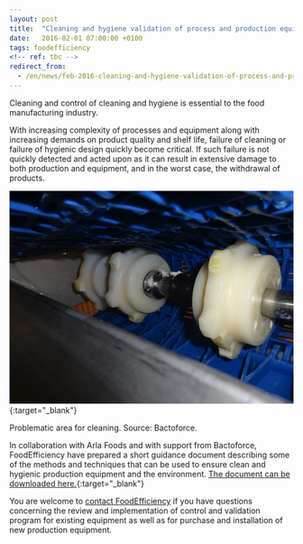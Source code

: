 ```yaml
---
layout: post
title:  "Cleaning and hygiene validation of process and production equipment"
date:   2016-02-01 07:00:00 +0100
tags: foodefficiency
<!-- ref: tbc -->
redirect_from:
  - /en/news/feb-2016-cleaning-and-hygiene-validation-of-process-and-production-equipment
---
```


Cleaning and control of cleaning and hygiene is essential to the food manufacturing industry. 

With increasing complexity of processes and equipment along with increasing demands on product quality and shelf life, failure of cleaning or failure of hygienic design quickly become critical. If such failure is not quickly detected and acted upon as it can result in extensive damage to both production and equipment, and in the worst case, the withdrawal of products.

![Cleaning And Validation Bactoforce][1]{:target="_blank"}

Problematic area for cleaning. Source: Bactoforce.

In collaboration with Arla Foods and with support from Bactoforce, FoodEfficiency have prepared a short guidance document describing some of the methods and techniques that can be used to ensure clean and hygienic production equipment and the environment. [The document can be downloaded here.][2]{:target="_blank"}

You are welcome to [contact FoodEfficiency][3] if you have questions concerning the review and implementation of control and validation program for existing equipment as well as for purchase and installation of new production equipment. 

[1]: /assets/images/Cleaning%20and%20validation_Bactoforce.png#w450 "Cleaning And Validation Bactoforce"
[2]: /assets/publications/2016_Food%20Production_Cleaning%20and%20Hygiene%20Validation%20Guidance.pdf "Food Production Cleaning And Hygiene Validation Guidance 2016"
[3]: /en/contact "Contact FoodEfficiency"
